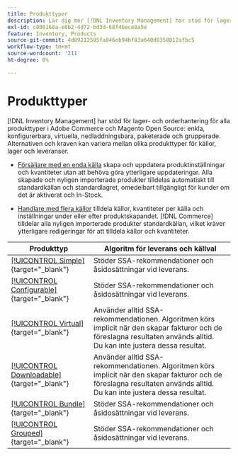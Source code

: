 ```yaml
---
title: Produkttyper
description: Lär dig mer [!DNL Inventory Management] har stöd för lager- och orderhantering för alla Adobe Commerce- och Magento Open Source-produkttyper.
exl-id: c800168a-e8b2-4d72-bd3d-68f46ece8a5e
feature: Inventory, Products
source-git-commit: 4d89212585fa846eb94bf83a640d0358812afbc5
workflow-type: tm+mt
source-wordcount: '211'
ht-degree: 0%

---
```


# Produkttyper

[!DNL Inventory Management] har stöd för lager- och orderhantering för alla produkttyper i Adobe Commerce och Magento Open Source: enkla, konfigurerbara, virtuella, nedladdningsbara, paketerade och grupperade. Alternativen och kraven kan variera mellan olika produkttyper för källor, lager och leveranser.

- [Försäljare med en enda källa](merchant-sourcing.md#single-source-merchants) skapa och uppdatera produktinställningar och kvantiteter utan att behöva göra ytterligare uppdateringar. Alla skapade och nyligen importerade produkter tilldelas automatiskt till standardkällan och standardlagret, omedelbart tillgängligt för kunder om det är aktiverat och In-Stock.

- [Handlare med flera källor](merchant-sourcing.md#multi-source-merchants) tilldela källor, kvantiteter per källa och inställningar under eller efter produktskapandet. [!DNL Commerce] tilldelar alla nyligen importerade produkter standardkällan, vilket kräver ytterligare redigeringar för att tilldela källor och kvantiteter.

| Produkttyp | Algoritm för leverans och källval |
|--|--|
| [[!UICONTROL Simple]](../catalog/product-create-simple.md){target="_blank"} | Stöder SSA-rekommendationer och åsidosättningar vid leverans. |
| [[!UICONTROL Configurable]](../catalog/product-create-configurable.md){target="_blank"} | Stöder SSA-rekommendationer och åsidosättningar vid leverans. |
| [[!UICONTROL Virtual]](../catalog/product-create-virtual.md){target="_blank"} | Använder alltid SSA-rekommendationen. Algoritmen körs implicit när den skapar fakturor och de föreslagna resultaten används alltid.<br/>Du kan inte justera dessa resultat. |
| [[!UICONTROL Downloadable]](../catalog/product-create-downloadable.md){target="_blank"} | Använder alltid SSA-rekommendationen. Algoritmen körs implicit när den skapar fakturor och de föreslagna resultaten används alltid. <br/>Du kan inte justera dessa resultat. |
| [[!UICONTROL Bundle]](../catalog/product-create-bundle.md){target="_blank"} | Stöder SSA-rekommendationer och åsidosättningar vid leverans. |
| [[!UICONTROL Grouped]](../catalog/product-create-grouped.md){target="_blank"} | Stöder SSA-rekommendationer och åsidosättningar vid leverans. |
